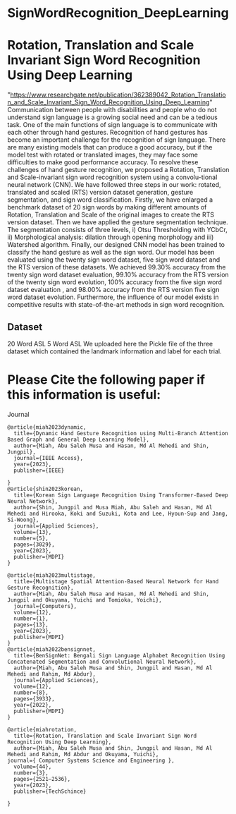 # SignWordRecognition_DeepLearning
# Rotation, Translation and Scale Invariant Sign Word Recognition Using Deep Learning
"https://www.researchgate.net/publication/362389042_Rotation_Translation_and_Scale_Invariant_Sign_Word_Recognition_Using_Deep_Learning"
Communication between people with disabilities and people who do not understand sign language is a growing social need and can be a tedious task. One of the main functions of sign language is to communicate with each other through hand gestures. Recognition of hand gestures has become an important challenge for the recognition of sign language. There are many existing models that can produce a good accuracy, but if the model test with rotated or translated images, they may face some difficulties to make good performance accuracy. To resolve these challenges of hand gesture recognition, we proposed a Rotation, Translation and Scale-invariant sign word recognition system using a convolu-tional neural network (CNN). We have followed three steps in our work: rotated, translated and scaled (RTS) version dataset generation, gesture segmentation, and sign word classification. Firstly, we have enlarged a benchmark dataset of 20 sign words by making different amounts of Rotation, Translation and Scale of the original images to create the RTS version dataset. Then we have applied the gesture segmentation technique. The segmentation consists of three levels, i) Otsu Thresholding with YCbCr, ii) Morphological analysis: dilation through opening morphology and iii) Watershed algorithm. Finally, our designed CNN model has been trained to classify the hand gesture as well as the sign word. Our model has been evaluated using the twenty sign word dataset, five sign word dataset and the RTS version of these datasets. We achieved 99.30% accuracy from the twenty sign word dataset evaluation, 99.10% accuracy from the RTS version of the twenty sign word evolution, 100% accuracy from the five sign word dataset evaluation , and 98.00% accuracy from the RTS version five sign word dataset evolution. Furthermore, the influence of our model exists in competitive results with state-of-the-art methods in sign word recognition.

## Dataset
20 Word ASL
5 Word ASL 
We uploaded here the Pickle file of the three dataset which contained the landmark information and label for each trial.

# Please Cite the following paper if this information is useful:

Journal
```
@article{miah2023dynamic,
  title={Dynamic Hand Gesture Recognition using Multi-Branch Attention Based Graph and General Deep Learning Model},
  author={Miah, Abu Saleh Musa and Hasan, Md Al Mehedi and Shin, Jungpil},
  journal={IEEE Access},
  year={2023},
  publisher={IEEE}

}
@article{shin2023korean,
  title={Korean Sign Language Recognition Using Transformer-Based Deep Neural Network},
  author={Shin, Jungpil and Musa Miah, Abu Saleh and Hasan, Md Al Mehedi and Hirooka, Koki and Suzuki, Kota and Lee, Hyoun-Sup and Jang, Si-Woong},
  journal={Applied Sciences},
  volume={13},
  number={5},
  pages={3029},
  year={2023},
  publisher={MDPI}
}

@article{miah2023multistage,
  title={Multistage Spatial Attention-Based Neural Network for Hand Gesture Recognition},
  author={Miah, Abu Saleh Musa and Hasan, Md Al Mehedi and Shin, Jungpil and Okuyama, Yuichi and Tomioka, Yoichi},
  journal={Computers},
  volume={12},
  number={1},
  pages={13},
  year={2023},
  publisher={MDPI}
}
@article{miah2022bensignnet,
  title={BenSignNet: Bengali Sign Language Alphabet Recognition Using Concatenated Segmentation and Convolutional Neural Network},
  author={Miah, Abu Saleh Musa and Shin, Jungpil and Hasan, Md Al Mehedi and Rahim, Md Abdur},
  journal={Applied Sciences},
  volume={12},
  number={8},
  pages={3933},
  year={2022},
  publisher={MDPI}
}

@article{miahrotation,
  title={Rotation, Translation and Scale Invariant Sign Word Recognition Using Deep Learning},
  author={Miah, Abu Saleh Musa and Shin, Jungpil and Hasan, Md Al Mehedi and Rahim, Md Abdur and Okuyama, Yuichi},
journal={ Computer Systems Science and Engineering },
  volume={44},
  number={3},
  pages={2521–2536},
  year={2023},
  publisher={TechSchince}

}
```
